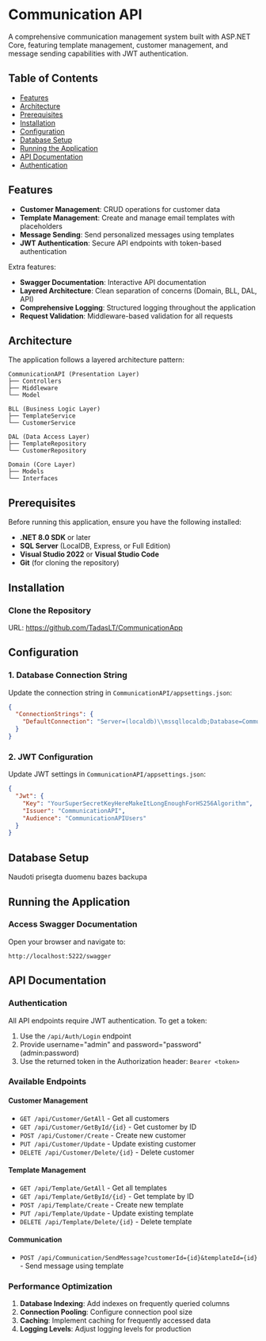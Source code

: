 # Communication API

A comprehensive communication management system built with ASP.NET Core, featuring template management, customer management, and message sending capabilities with JWT authentication.

## Table of Contents

- [Features](#features)
- [Architecture](#architecture)
- [Prerequisites](#prerequisites)
- [Installation](#installation)
- [Configuration](#configuration)
- [Database Setup](#database-setup)
- [Running the Application](#running-the-application)
- [API Documentation](#api-documentation)
- [Authentication](#authentication)

## Features

- **Customer Management**: CRUD operations for customer data
- **Template Management**: Create and manage email templates with placeholders
- **Message Sending**: Send personalized messages using templates
- **JWT Authentication**: Secure API endpoints with token-based authentication

Extra features:
- **Swagger Documentation**: Interactive API documentation
- **Layered Architecture**: Clean separation of concerns (Domain, BLL, DAL, API)
- **Comprehensive Logging**: Structured logging throughout the application
- **Request Validation**: Middleware-based validation for all requests

## Architecture

The application follows a layered architecture pattern:

```
CommunicationAPI (Presentation Layer)
├── Controllers
├── Middleware
└── Model

BLL (Business Logic Layer)
├── TemplateService
└── CustomerService

DAL (Data Access Layer)
├── TemplateRepository
└── CustomerRepository

Domain (Core Layer)
├── Models
└── Interfaces
```

## Prerequisites

Before running this application, ensure you have the following installed:

- **.NET 8.0 SDK** or later
- **SQL Server** (LocalDB, Express, or Full Edition)
- **Visual Studio 2022** or **Visual Studio Code**
- **Git** (for cloning the repository)

## Installation
### Clone the Repository

URL: https://github.com/TadasLT/CommunicationApp

## Configuration
### 1. Database Connection String

Update the connection string in `CommunicationAPI/appsettings.json`:

```json
{
  "ConnectionStrings": {
    "DefaultConnection": "Server=(localdb)\\mssqllocaldb;Database=CommunicationDB;Trusted_Connection=true;MultipleActiveResultSets=true"
  }
}
```

### 2. JWT Configuration

Update JWT settings in `CommunicationAPI/appsettings.json`:

```json
{
  "Jwt": {
    "Key": "YourSuperSecretKeyHereMakeItLongEnoughForHS256Algorithm",
    "Issuer": "CommunicationAPI",
    "Audience": "CommunicationAPIUsers"
  }
}
```

## Database Setup

Naudoti prisegta duomenu bazes backupa

## Running the Application
### Access Swagger Documentation

Open your browser and navigate to:
```
http://localhost:5222/swagger
```

## API Documentation
### Authentication

All API endpoints require JWT authentication. To get a token:

1. Use the `/api/Auth/Login` endpoint
2. Provide username="admin" and password="password" (admin:password)
3. Use the returned token in the Authorization header: `Bearer <token>`

### Available Endpoints

#### Customer Management
- `GET /api/Customer/GetAll` - Get all customers
- `GET /api/Customer/GetById/{id}` - Get customer by ID
- `POST /api/Customer/Create` - Create new customer
- `PUT /api/Customer/Update` - Update existing customer
- `DELETE /api/Customer/Delete/{id}` - Delete customer

#### Template Management
- `GET /api/Template/GetAll` - Get all templates
- `GET /api/Template/GetById/{id}` - Get template by ID
- `POST /api/Template/Create` - Create new template
- `PUT /api/Template/Update` - Update existing template
- `DELETE /api/Template/Delete/{id}` - Delete template

#### Communication
- `POST /api/Communication/SendMessage?customerId={id}&templateId={id}` - Send message using template

### Performance Optimization

1. **Database Indexing**: Add indexes on frequently queried columns
2. **Connection Pooling**: Configure connection pool size
3. **Caching**: Implement caching for frequently accessed data
4. **Logging Levels**: Adjust logging levels for production